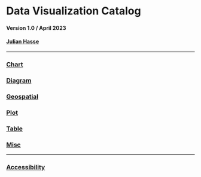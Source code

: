# Data Visualization Catalog
#### Version 1.0 / April 2023
#### [Julian Hasse](julian.hasse@omb.eop.gov)

----------------------
### [Chart](https://github.com/usds/Data-Visualization-Catalog/tree/main/Charts)
### [Diagram]()
### [Geospatial]()
### [Plot]()
### [Table]()
### [Misc]()
----------------------
### [Accessibility]()
